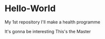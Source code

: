 # Hello-World
My 1st repository
I'll make a health programme 

It's gonna be interesting
This's the Master

 
